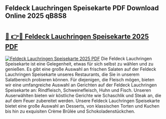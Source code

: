 ## Feldeck Lauchringen Speisekarte PDF Download Online 2025 qB8S8

# <h2><a href="http://gcbiba.nevu.top/?p=Feldeck+Lauchringen+Speisekarte">🔗 👉🔴 Feldeck Lauchringen Speisekarte 2025 PDF</a></h2>

[![Feldeck Lauchringen Speisekarte 2025 PDF](https://i.imgur.com/dBaPXMq.png)](http://gcbiba.nevu.top/?p=Feldeck+Lauchringen+Speisekarte)
Die Feldeck Lauchringen Speisekarte ist eine Gelegenheit, etwas für sich selbst zu wählen und zu genießen. Es gibt eine große Auswahl an frischen Salaten auf der Feldeck Lauchringen Speisekarte unseres Restaurants, die Sie in unserem Salatbereich probieren können. Für diejenigen, die Fleisch mögen, bieten wir eine umfangreiche Auswahl an Gerichten auf der Feldeck Lauchringen Speisekarte an: Rindfleisch, Schweinefleisch, Huhn und Fisch. Unseren Auserwählten bieten wir köstliche Gerichte wie Schaschlik und Steak an, die auf dem Feuer zubereitet werden. Unsere Feldeck Lauchringen Speisekarte bietet eine große Auswahl an Desserts, von klassischen Torten und Kuchen bis hin zu exquisiten Crème Brûlée und Schokoladenstückchen.
